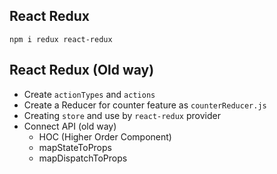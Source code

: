 ## React Redux

`npm i redux react-redux`

## React Redux (Old way)

* Create `actionTypes` and `actions`
* Create a Reducer for counter feature as `counterReducer.js`
* Creating `store` and use by `react-redux` provider
* Connect API (old way)
    * HOC (Higher Order Component)
    * mapStateToProps
    * mapDispatchToProps
